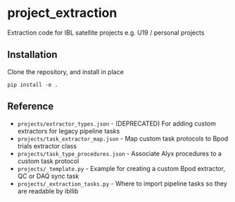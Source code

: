 # project_extraction
Extraction code for IBL satellite projects e.g. U19 / personal projects

## Installation
Clone the repository, and install in place
```
pip install -e .
```

## Reference

- `projects/extractor_types.json` - (DEPRECATED) For adding custom extractors for legacy pipeline tasks
- `projects/task_extractor_map.json` - Map custom task protocols to Bpod trials extractor class
- `projects/task_type_procedures.json` - Associate Alyx procedures to a custom task protocol
- `projects/_template.py` - Example for creating a custom Bpod extractor, QC or DAQ sync task
- `projects/_extraction_tasks.py` - Where to import pipeline tasks so they are readable by ibllib
